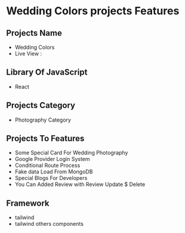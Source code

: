 # Wedding Colors projects Features

## Projects Name

- Wedding Colors
- Live View :

## Library Of JavaScript

- React

## Projects Category

- Photography Category

## Projects To Features

- Some Special Card For Wedding Photography
- Google Provider Login System
- Conditional Route Process
- Fake data Load From MongoDB
- Special Blogs For Developers
- You Can Added Review with Review Update $ Delete

## Framework

- tailwind
- tailwind others components
